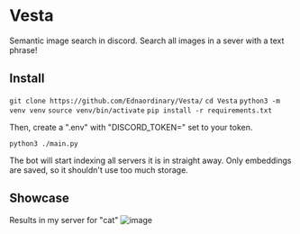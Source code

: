 # Vesta
Semantic image search in discord. Search all images in a sever with a text phrase!

## Install
`git clone https://github.com/Ednaordinary/Vesta/`
`cd Vesta`
`python3 -m venv venv`
`source venv/bin/activate`
`pip install -r requirements.txt`

Then, create a ".env" with "DISCORD_TOKEN=" set to your token.

`python3 ./main.py`

The bot will start indexing all servers it is in straight away. Only embeddings are saved, so it shouldn't use too much storage.

## Showcase

Results in my server for "cat"
![image](https://github.com/Ednaordinary/Vesta/assets/88869424/271c5697-917c-4430-91a7-9343658fb548)
